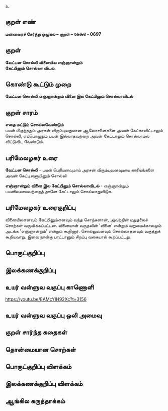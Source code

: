 உ

## குறள் எண் 

**மன்னரைச் சேர்ந்து ஒழுகல் – குறள் – ௦௬௯௭ - 0697**  

## குறள் 

**வேட்பன சொல்லி வினையில எஞ்ஞான்றும்  
கேட்பினும் சொல்லா விடல்.**  

## கொண்டு கூட்டும் முறை

**வேட்பன சொல்லி எஞ்ஞான்றும் வினை இல கேட்பினும் சொல்லாவிடல்**

## குறள் சாரம் 

**எதை மட்டும் சொல்லவேண்டும்**  
பயன் மிகுந்ததும் அரசன் விரும்புவதுமான ஆலோசனைகளை அவன் கேட்காவிட்டாலும் சொல்லி, எப்பொழுதும் பயன் இல்லாதவற்றை அவன் கேட்டாலும் சொல்லாமல் விட்டுவிட வேண்டும்.  

## பரிமேலழகர் உரை

**வேட்பன சொல்லி** - பயன் பெரியனவுமாய் அரசன் விரும்புவனவுமாய காரியங்களை அவன் கேட்டிலனாயினும் சொல்லி  

**எஞ்ஞான்றும் வினை இல கேட்பினும் சொல்லாவிடல்** - எஞ்ஞான்றும் பயனிலவாயவற்றைத் தானே கேட்டாலும் சொல்லாதுவிடுக.   

## பரிமேலழகர் உரைகுறிப்பு   

வினையிலஎனவும் கேட்பினும்எனவும் வந்த சொற்களான், அவற்றின் மறுதலைச் சொற்கள் வருவிக்கப்பட்டன. வினையான் வருதலின் 'வினை' என்றும் வறுமைக்காலமும் அடங்க 'எஞ்ஞான்றும்' என்றும் கூறினார். சொல்லுவனவும் சொல்லாதனவும் வகுத்துக் கூறியவாறு. இவை நான்கு பாட்டானும் சிறப்பு வகையால் கூறப்பட்டது.  

## பொருட்குறிப்பு 


## இலக்கணக்குறிப்பு  


## உயர் வள்ளுவ வகுப்பு காணொளி

https://youtu.be/EAMcYIH92Xc?t=3156 

## உயர் வள்ளுவ வகுப்பு ஒலி அமைவு 

 
## குறள் சார்ந்த கதைகள் 


## தொன்மையான சொற்கள்


## பொருட்குறிப்பு விளக்கம்


## இலக்கணக்குறிப்பு விளக்கம்


## ஆங்கில கருத்தாக்கம் 


